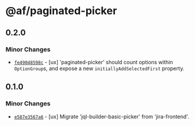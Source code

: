 # @af/paginated-picker

## 0.2.0

### Minor Changes

- [`fe49048598c`](https://bitbucket.org/atlassian/atlassian-frontend/commits/fe49048598c) - [ux] 'paginated-picker' should count options within `OptionGroup`s, and expose a new `initiallyAddSelectedFirst` property.

## 0.1.0

### Minor Changes

- [`e587e3567a6`](https://bitbucket.org/atlassian/atlassian-frontend/commits/e587e3567a6) - [ux] Migrate 'jql-builder-basic-picker' from 'jira-frontend'.
